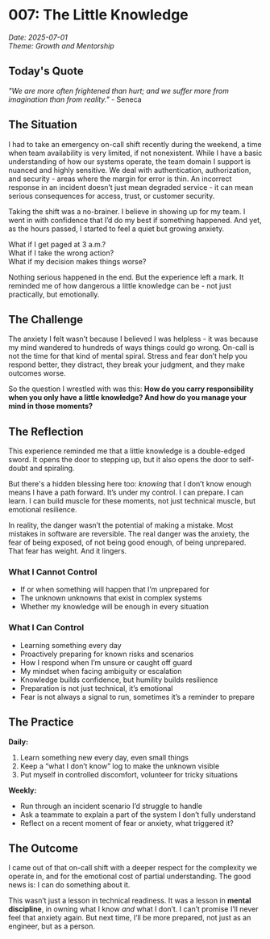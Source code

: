 # 007: The Little Knowledge

*Date: 2025-07-01*  
*Theme: Growth and Mentorship*

## Today's Quote

*"We are more often frightened than hurt; and we suffer more from imagination than from reality."* - Seneca

## The Situation

I had to take an emergency on-call shift recently during the weekend, a time when team availability is very limited, if not nonexistent. While I have a basic understanding of how our systems operate, the team domain I support is nuanced and highly sensitive. We deal with authentication, authorization, and security - areas where the margin for error is thin. An incorrect response in an incident doesn’t just mean degraded service - it can mean serious consequences for access, trust, or customer security.

Taking the shift was a no-brainer. I believe in showing up for my team. I went in with confidence that I’d do my best if something happened. And yet, as the hours passed, I started to feel a quiet but growing anxiety.  

What if I get paged at 3 a.m.?  
What if I take the wrong action?  
What if my decision makes things worse?

Nothing serious happened in the end. But the experience left a mark. It reminded me of how dangerous a little knowledge can be - not just practically, but emotionally.

## The Challenge

The anxiety I felt wasn’t because I believed I was helpless - it was because my mind wandered to hundreds of ways things could go wrong. On-call is not the time for that kind of mental spiral. Stress and fear don’t help you respond better, they distract, they break your judgment, and they make outcomes worse.

So the question I wrestled with was this: **How do you carry responsibility when you only have a little knowledge? And how do you manage your mind in those moments?**

## The Reflection

This experience reminded me that a little knowledge is a double-edged sword. It opens the door to stepping up, but it also opens the door to self-doubt and spiraling.

But there's a hidden blessing here too: *knowing* that I don’t know enough means I have a path forward. It’s under my control. I can prepare. I can learn. I can build muscle for these moments, not just technical muscle, but emotional resilience.

In reality, the danger wasn’t the potential of making a mistake. Most mistakes in software are reversible. The real danger was the anxiety, the fear of being exposed, of not being good enough, of being unprepared. That fear has weight. And it lingers.

### What I Cannot Control

- If or when something will happen that I’m unprepared for  
- The unknown unknowns that exist in complex systems  
- Whether my knowledge will be enough in every situation  

### What I Can Control

- Learning something every day  
- Proactively preparing for known risks and scenarios  
- How I respond when I’m unsure or caught off guard  
- My mindset when facing ambiguity or escalation  
- Knowledge builds confidence, but humility builds resilience  
- Preparation is not just technical, it’s emotional  
- Fear is not always a signal to run, sometimes it’s a reminder to prepare  

## The Practice

**Daily:**
1. Learn something new every day, even small things  
2. Keep a “what I don’t know” log to make the unknown visible  
3. Put myself in controlled discomfort, volunteer for tricky situations

**Weekly:**
- Run through an incident scenario I’d struggle to handle  
- Ask a teammate to explain a part of the system I don’t fully understand  
- Reflect on a recent moment of fear or anxiety, what triggered it?

## The Outcome

I came out of that on-call shift with a deeper respect for the complexity we operate in, and for the emotional cost of partial understanding. The good news is: I can do something about it.

This wasn’t just a lesson in technical readiness. It was a lesson in **mental discipline**, in owning what I know *and* what I don’t. I can’t promise I’ll never feel that anxiety again. But next time, I’ll be more prepared, not just as an engineer, but as a person.
